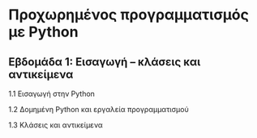 # Προχωρημένος προγραμματισμός με Python
## Εβδομάδα 1: Εισαγωγή – κλάσεις και αντικείμενα

1.1 Εισαγωγή στην Python

1.2 Δομημένη Python και εργαλεία προγραμματισμού 

1.3 Κλάσεις και αντικείμενα 

